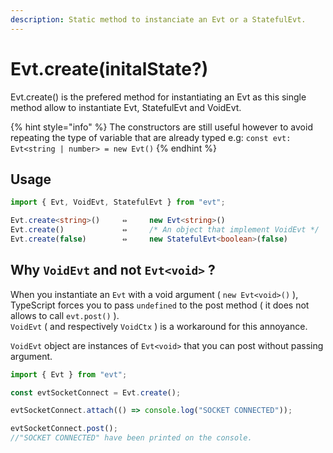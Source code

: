 ```yaml
---
description: Static method to instanciate an Evt or a StatefulEvt.
---
```


# Evt.create\(initalState?\)

Evt.create\(\) is the prefered method for instantiating an Evt as this single method allow to instantiate Evt, StatefulEvt and VoidEvt.

{% hint style="info" %}
The constructors are still useful however to avoid repeating the type of variable that are already typed e.g: `const evt: Evt<string | number> = new Evt()`
{% endhint %}

## Usage

```typescript
import { Evt, VoidEvt, StatefulEvt } from "evt";

Evt.create<string>()     ⇔     new Evt<string>()
Evt.create()             ⇔     /* An object that implement VoidEvt */
Evt.create(false)        ⇔     new StatefulEvt<boolean>(false)
```

## Why `VoidEvt` and not `Evt<void>` ?

When you instantiate an `Evt` with a void argument \( `new Evt<void>()` \), TypeScript forces you to pass `undefined` to the post method \( it does not allows to call `evt.post()` \).  
`VoidEvt` \( and respectively `VoidCtx` \) is a workaround for this annoyance.

`VoidEvt` object are instances of `Evt<void>` that you can post without passing argument.

```typescript
import { Evt } from "evt";

const evtSocketConnect = Evt.create();

evtSocketConnect.attach(() => console.log("SOCKET CONNECTED"));

evtSocketConnect.post();
//"SOCKET CONNECTED" have been printed on the console.
```

